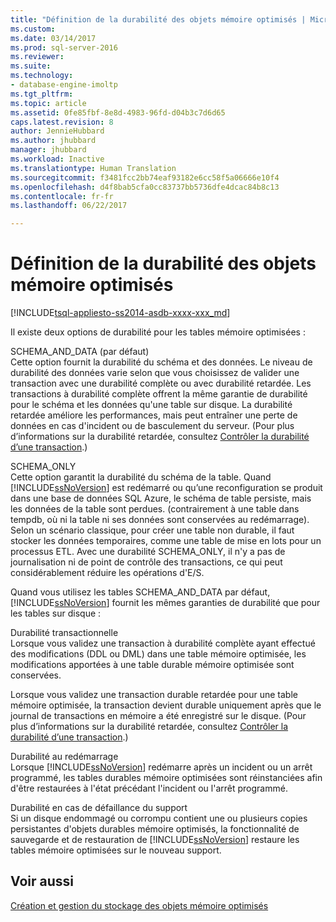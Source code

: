 ```yaml
---
title: "Définition de la durabilité des objets mémoire optimisés | Microsoft Docs"
ms.custom: 
ms.date: 03/14/2017
ms.prod: sql-server-2016
ms.reviewer: 
ms.suite: 
ms.technology:
- database-engine-imoltp
ms.tgt_pltfrm: 
ms.topic: article
ms.assetid: 0fe85fbf-8e8d-4983-96fd-d04b3c7d6d65
caps.latest.revision: 8
author: JennieHubbard
ms.author: jhubbard
manager: jhubbard
ms.workload: Inactive
ms.translationtype: Human Translation
ms.sourcegitcommit: f3481fcc2bb74eaf93182e6cc58f5a06666e10f4
ms.openlocfilehash: d4f8bab5cfa0cc83737bb5736dfe4dcac84b8c13
ms.contentlocale: fr-fr
ms.lasthandoff: 06/22/2017

---
```

# <a name="defining-durability-for-memory-optimized-objects"></a>Définition de la durabilité des objets mémoire optimisés
[!INCLUDE[tsql-appliesto-ss2014-asdb-xxxx-xxx_md](../../includes/tsql-appliesto-ss2014-asdb-xxxx-xxx-md.md)]

  Il existe deux options de durabilité pour les tables mémoire optimisées :  
  
 SCHEMA_AND_DATA (par défaut)  
 Cette option fournit la durabilité du schéma et des données. Le niveau de durabilité des données varie selon que vous choisissez de valider une transaction avec une durabilité complète ou avec durabilité retardée. Les transactions à durabilité complète offrent la même garantie de durabilité pour le schéma et les données qu'une table sur disque. La durabilité retardée améliore les performances, mais peut entraîner une perte de données en cas d'incident ou de basculement du serveur. (Pour plus d’informations sur la durabilité retardée, consultez [Contrôler la durabilité d’une transaction](../../relational-databases/logs/control-transaction-durability.md).)  
  
 SCHEMA_ONLY  
 Cette option garantit la durabilité du schéma de la table. Quand [!INCLUDE[ssNoVersion](../../includes/ssnoversion-md.md)] est redémarré ou qu’une reconfiguration se produit dans une base de données SQL Azure, le schéma de table persiste, mais les données de la table sont perdues. (contrairement à une table dans tempdb, où ni la table ni ses données sont conservées au redémarrage). Selon un scénario classique, pour créer une table non durable, il faut stocker les données temporaires, comme une table de mise en lots pour un processus ETL. Avec une durabilité SCHEMA_ONLY, il n'y a pas de journalisation ni de point de contrôle des transactions, ce qui peut considérablement réduire les opérations d'E/S.  
  
 Quand vous utilisez les tables SCHEMA_AND_DATA par défaut, [!INCLUDE[ssNoVersion](../../includes/ssnoversion-md.md)] fournit les mêmes garanties de durabilité que pour les tables sur disque :  
  
 Durabilité transactionnelle  
 Lorsque vous validez une transaction à durabilité complète ayant effectué des modifications (DDL ou DML) dans une table mémoire optimisée, les modifications apportées à une table durable mémoire optimisée sont conservées.  
  
 Lorsque vous validez une transaction durable retardée pour une table mémoire optimisée, la transaction devient durable uniquement après que le journal de transactions en mémoire a été enregistré sur le disque. (Pour plus d’informations sur la durabilité retardée, consultez [Contrôler la durabilité d’une transaction](../../relational-databases/logs/control-transaction-durability.md).)  
  
 Durabilité au redémarrage  
 Lorsque [!INCLUDE[ssNoVersion](../../includes/ssnoversion-md.md)] redémarre après un incident ou un arrêt programmé, les tables durables mémoire optimisées sont réinstanciées afin d'être restaurées à l'état précédant l'incident ou l'arrêt programmé.  
  
 Durabilité en cas de défaillance du support  
 Si un disque endommagé ou corrompu contient une ou plusieurs copies persistantes d'objets durables mémoire optimisés, la fonctionnalité de sauvegarde et de restauration de [!INCLUDE[ssNoVersion](../../includes/ssnoversion-md.md)] restaure les tables mémoire optimisées sur le nouveau support.  
  
## <a name="see-also"></a>Voir aussi  
 [Création et gestion du stockage des objets mémoire optimisés](../../relational-databases/in-memory-oltp/creating-and-managing-storage-for-memory-optimized-objects.md)  
  
  

